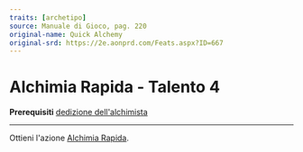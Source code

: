 ```yaml
---
traits: [archetipo]
source: Manuale di Gioco, pag. 220
original-name: Quick Alchemy
original-srd: https://2e.aonprd.com/Feats.aspx?ID=667
---
```


# Alchimia Rapida - Talento 4

**Prerequisiti** [dedizione dell'alchimista](/archetipi/alchimista)

---

Ottieni l'azione [Alchimia Rapida](/azioni/classe/alchimia-rapida).
